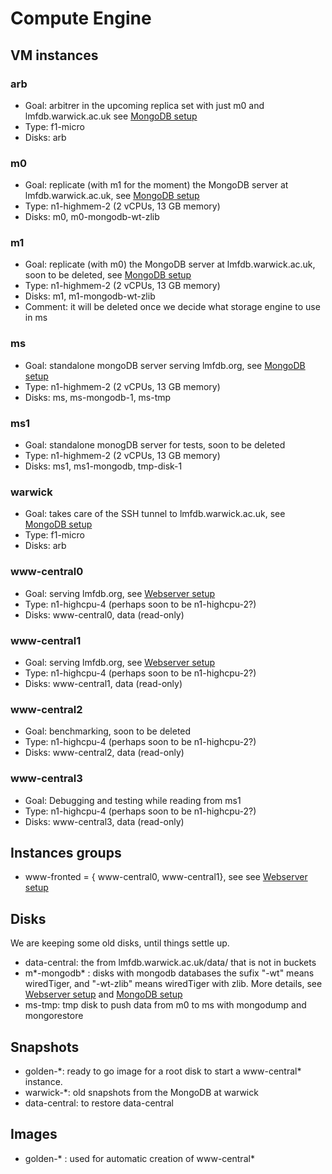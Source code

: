 # Compute Engine

## VM instances
### arb
* Goal: arbitrer in the upcoming replica set with just m0 and lmfdb.warwick.ac.uk see [MongoDB setup](https://github.com/edgarcosta/lmfdb-gce/blob/master/setup/mongodb.md)
* Type: f1-micro
* Disks: arb

### m0
* Goal: replicate (with m1 for the moment) the MongoDB server at lmfdb.warwick.ac.uk, see [MongoDB setup](https://github.com/edgarcosta/lmfdb-gce/blob/master/setup/mongodb.md)
* Type: n1-highmem-2 (2 vCPUs, 13 GB memory)
* Disks: m0, m0-mongodb-wt-zlib

### m1
* Goal: replicate (with m0) the MongoDB server at lmfdb.warwick.ac.uk, soon to be deleted, see [MongoDB setup](https://github.com/edgarcosta/lmfdb-gce/blob/master/setup/mongodb.md)
* Type: n1-highmem-2 (2 vCPUs, 13 GB memory)
* Disks: m1, m1-mongodb-wt-zlib
* Comment: it will be deleted once we decide what storage engine to use in ms

### ms
* Goal: standalone mongoDB server serving lmfdb.org, see [MongoDB setup](https://github.com/edgarcosta/lmfdb-gce/blob/master/setup/mongodb.md)
* Type: n1-highmem-2 (2 vCPUs, 13 GB memory)
* Disks: ms, ms-mongodb-1, ms-tmp 

### ms1
* Goal: standalone monogDB server for tests, soon to be deleted
* Type: n1-highmem-2 (2 vCPUs, 13 GB memory)
* Disks: ms1, ms1-mongodb, tmp-disk-1

###  warwick
* Goal: takes care of the SSH tunnel to lmfdb.warwick.ac.uk, see [MongoDB setup](https://github.com/edgarcosta/lmfdb-gce/blob/master/setup/mongodb.md)
* Type: f1-micro
* Disks: arb

### www-central0
* Goal: serving lmfdb.org, see [Webserver setup](https://github.com/edgarcosta/lmfdb-gce/blob/master/setup/webserver.md)
* Type: n1-highcpu-4 (perhaps soon to be n1-highcpu-2?)
* Disks: www-central0, data (read-only)

### www-central1
* Goal: serving lmfdb.org, see [Webserver setup](https://github.com/edgarcosta/lmfdb-gce/blob/master/setup/webserver.md)
* Type: n1-highcpu-4 (perhaps soon to be n1-highcpu-2?)
* Disks: www-central1, data (read-only)

### www-central2
* Goal: benchmarking, soon to be deleted
* Type: n1-highcpu-4 (perhaps soon to be n1-highcpu-2?)
* Disks: www-central2, data (read-only)

### www-central3
* Goal: Debugging and testing while reading from ms1
* Type: n1-highcpu-4 (perhaps soon to be n1-highcpu-2?)
* Disks: www-central3, data (read-only)


## Instances groups
* www-fronted = { www-central0, www-central1}, see  see [Webserver setup](https://github.com/edgarcosta/lmfdb-gce/blob/master/setup/webserver.md)


## Disks
We are keeping some old disks, until things settle up.
* data-central: the from lmfdb.warwick.ac.uk/data/ that is not in buckets
* m\*-mongodb\* : disks with mongodb databases the sufix "-wt" means wiredTiger, and "-wt-zlib" means wiredTiger with zlib.
More details, see [Webserver setup](https://github.com/edgarcosta/lmfdb-gce/blob/master/setup/webserver.md)
 and 
[MongoDB setup](https://github.com/edgarcosta/lmfdb-gce/blob/master/setup/mongodb.md)
* ms-tmp: tmp disk to push data from m0 to ms with mongodump and mongorestore

## Snapshots
* golden-\*: ready to go image for a root disk to start a www-central* instance.
* warwick-\*: old snapshots from the MongoDB at warwick
* data-central: to restore data-central

## Images
* golden-\* : used for automatic creation of www-central*

